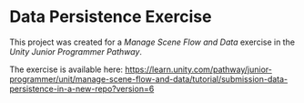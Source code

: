 # Data Persistence Exercise

This project was created for a *Manage Scene Flow and Data* exercise in the *Unity Junior Programmer Pathway*.  

The exercise is available here: https://learn.unity.com/pathway/junior-programmer/unit/manage-scene-flow-and-data/tutorial/submission-data-persistence-in-a-new-repo?version=6
